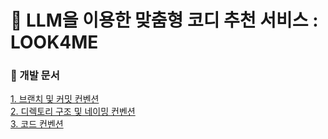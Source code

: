 # 👕 LLM을 이용한 맞춤형 코디 추천 서비스 : LOOK4ME

### 📖 개발 문서

[1. 브랜치 및 커밋 컨벤션](https://github.com/2024-ITEC0401/frontend/wiki/%F0%9F%93%96-%EB%B8%8C%EB%9E%9C%EC%B9%98-%EB%B0%8F-%EC%BB%A4%EB%B0%8B-%EC%BB%A8%EB%B2%A4%EC%85%98) <br/>
[2. 디렉토리 구조 및 네이밍 컨벤션](https://github.com/2024-ITEC0401/frontend/wiki/%F0%9F%93%96-%EB%94%94%EB%A0%89%ED%86%A0%EB%A6%AC-%EA%B5%AC%EC%A1%B0-%EB%B0%8F-%EB%84%A4%EC%9D%B4%EB%B0%8D-%EC%BB%A8%EB%B2%A4%EC%85%98) <br/>
[3. 코드 컨벤션](https://github.com/2024-ITEC0401/frontend/wiki/%F0%9F%93%96-%EC%BD%94%EB%93%9C-%EC%BB%A8%EB%B2%A4%EC%85%98) <br/>
